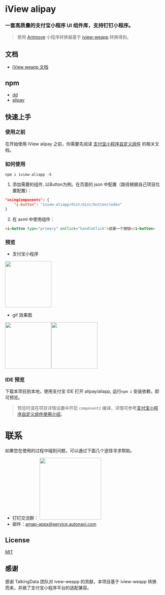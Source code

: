 
# iView alipay

### 一套高质量的支付宝小程序 UI 组件库，支持钉钉小程序。

> 使用 [Antmove](https://ant-move.github.io/website/) 小程序转换器基于 [iview-weapp](https://github.com/TalkingData/iview-weapp) 转换得到。

## 文档

* [iView weapp 文档](https://weapp.iviewui.com)

## npm

* [dd](https://www.npmjs.com/package/iview-aliapp-dd)
* [alipay](https://www.npmjs.com/package/iview-aliapp)

## 快速上手
### 使用之前
在开始使用 iView alipay 之前，你需要先阅读 [支付宝小程序自定义组件](https://docs.alipay.com/mini/framework/custom-component-overview) 的相关文档。

### 如何使用

`npm i iview-aliapp -S`

1. 添加需要的组件, 以Button为例。在页面的 json 中配置（路径根据自己项目位置配置）：
```json
"usingComponents": {
    "i-button": "iview-aliapp/dist/dist/button/index"
}
```
2. 在 axml 中使用组件：
```html
<i-button type="primary" onClick="handleClick">这是一个按钮</i-button>
```

### 预览

* 支付宝小程序

<img width='150px' src='https://img.alicdn.com/imgextra/i3/O1CN01uwbP3S29HkDMc7c4N_!!6000000008043-2-tps-302-300.png'/>

* gif 效果图

<img width='150px' src='https://ant-move.github.io/iview-alipay-docs/dist/d9b709109f7d0eb5ed600de339e757ae.gif' /><img width='150px' src='https://ant-move.github.io/iview-alipay-docs/dist/b684ddb29bb562854bb25990fcea34be.gif' />

### IDE 预览

下载本项目到本地，使用支付宝 IDE 打开 alipay/aliapp, 运行`npm i` 安装依赖，即可预览。

> 预览时请在项目详情设置中开启 `component2` 编译，详情可参考[支付宝小程序自定义组件使用介绍](https://docs.alipay.com/mini/framework/custom-component-overview#%E4%BD%BF%E7%94%A8%E9%A1%BB%E7%9F%A5)。

# 联系

如果您在使用的过程中碰到问题，可以通过下面几个途径寻求帮助。

* 钉钉交流群： <img width='200px' src='https://camo.githubusercontent.com/1ac9a77e46126bc321740475803f3b49ffe7f83e1cfdd75683de399a6065272b/68747470733a2f2f63616368652e616d61702e636f6d2f65636f6c6f67792f746f6f6c2f616e746d6f76652f7765622f6173736574732f636f6e746163742d64696e6764696e672e6a7067'/>
* 邮件：amap-appx@service.autonavi.com

## License

[MIT](http://opensource.org/licenses/MIT)

## 感谢

感谢 TalkingData 团队对 ivew-weapp 的贡献，本项目基于 iview-weapp 转换而来，并做了支付宝小程序平台的适配兼容。
